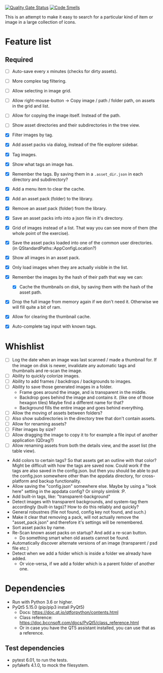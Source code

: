 [![Quality Gate Status](https://sonarcloud.io/api/project_badges/measure?project=Wcubed_asset_explorer&metric=alert_status)](https://sonarcloud.io/dashboard?id=Wcubed_asset_explorer)
[![Code Smells](https://sonarcloud.io/api/project_badges/measure?project=Wcubed_asset_explorer&metric=code_smells)](https://sonarcloud.io/project/issues?id=Wcubed_asset_explorer&resolved=false&types=CODE_SMELL)

This is an attempt to make it easy to search for a particular kind of item or image in a large collection of icons.

# Feature list
## Required

- [ ] Auto-save every x minutes (checks for dirty assets).
- [ ] More complex tag filtering.
- [ ] Allow selecting in image grid.
- [ ] Allow right-mouse-button -> Copy image / path / folder path, on assets in the grid and list.
- [ ] Allow for copying the image itself. Instead of the path.
- [ ] Show asset directories and their subdirectories in the tree view.

- [x] Filter images by tag.
- [x] Add asset packs via dialog, instead of the file explorer sidebar.
- [x] Tag images.
- [x] Show what tags an image has.
- [x] Remember the tags. By saving them in a `.asset_dir.json` in each directory and subdirectory?
- [x] Add a menu item to clear the cache.
- [x] Add an asset pack (folder) to the library.
- [x] Remove an asset pack (folder) from the library.
- [x] Save an asset packs info into a json file in it's directory.
- [x] Grid of images instead of a list. That way you can see more of them (the whole point of the exercise).
- [x] Save the asset packs loaded into one of the common user directories. (in QStandardPaths::AppConfigLocation?)
- [x] Show all images in an asset pack.
- [x] Only load images when they are actually visible in the list.
- [x] Remember the images by the hash of their path that way we can:
    - [x] Cache the thumbnails on disk, by saving them with the hash of the asset path.
- [x] Drop the full image from memory again if we don't need it. Otherwise we will fill quite a bit of ram.
- [x] Allow for clearing the thumbnail cache.
- [x] Auto-complete tag input with known tags.

# Whishlist
- [ ] Log the date when an image was last scanned / made a thumbnail for. If the image on disk is newer, invalidate
      any automatic tags and thumbnails and re-scan the image.
- [ ] Ability to quickly colorize images.
- [ ] Ability to add frames / backdrops / backgrounds to images.
- [ ] Ability to save those generated images in a folder.
    - Frame goes around the image, and is transparent in the middle.
    - Backdrop goes behind the image and contains it. (like one of those hexagon tiles)
      Maybe find a different name for that?
    - Background fills the entire image and goes behind everything.
- [ ] Allow the moving of assets between folders?
- [ ] Also show subdirectories in the directory tree that don't contain assets.
- [ ] Allow for renaming assets?
- [ ] Filter images by size?
- [ ] Allow dragging the image to copy it to for example a file input of another application (QDrag?)
- [ ] Allow renaming assets from both the details view, and the asset list (the table view).
- Add colors to certain tags? So that assets get an outline with that color? Might be difficult with how the tags are saved now.
  Could work if the tags are also saved in the config.json. but then you should be able to put the config.json somewhere 
  other than the appdata directory, for cross-platform and backup functionality.
- Allow saving the "config.json" somewhere else. Maybe by using a "look here" setting in the appdata config?
  Or simply simlink :P.
- Add built-in tags, like: "transparent-background"
- Detect images with transparent backgrounds, and system-tag them accordingly (built-in tags)? How to do this reliably and quickly?
- General robustnes (file not found, config key not found, and such.)
- Make it clear that removing a pack, will not actually remove the "asset_pack.json" and therefore it's settings will
  be remembered.
- Sort asset packs by name.
- Re-Scan known asset packs on startup? And add a re-scan button.
    - Do something smart when old assets cannot be found.
- Automatically discover alternate versions of an image (transparent / psd file etc.)
- Detect when we add a folder which is inside a folder we already have added.
    - Or vice-versa, if we add a folder which is a parent folder of another one.

# Dependencies

- Run with Python 3.6 or higher.
- PyQt5 5.15.0 (pip/pip3 install PyQt5)
    - Docs: https://doc.qt.io/qtforpython/contents.html
    - Class reference: https://doc.bccnsoft.com/docs/PyQt5/class_reference.html
    - Or in case you have the QT5 assistant installed, you can use that as a reference.

## Test dependencies
- pytest 6.01, to run the tests.
- pyfakefs 4.1.0, to mock the filesystem.